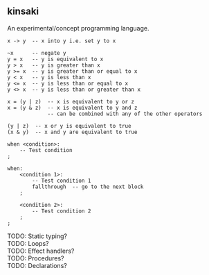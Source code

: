 ## kinsaki
An experimental/concept programming language.
<br>
```
x -> y  -- x into y i.e. set y to x

~x      -- negate y
y = x   -- y is equivalent to x
y > x   -- y is greater than x
y >= x  -- y is greater than or equal to x
y < x   -- y is less than x
y <= x  -- y is less than or equal to x
y <> x  -- y is less than or greater than x

x = (y | z)  -- x is equivalent to y or z
x = (y & z)  -- x is equivalent to y and z
             -- can be combined with any of the other operators

(y | z)  -- x or y is equivalent to true
(x & y)  -- x and y are equivalent to true

when <condition>:
    -- Test condition
;

when:
    <condition 1>:
        -- Test condition 1
        fallthrough  -- go to the next block
    ;

    <condition 2>:
        -- Test condition 2
    ;
;
```

TODO: Static typing?<br>
TODO: Loops?<br>
TODO: Effect handlers?<br>
TODO: Procedures?<br>
TODO: Declarations?
